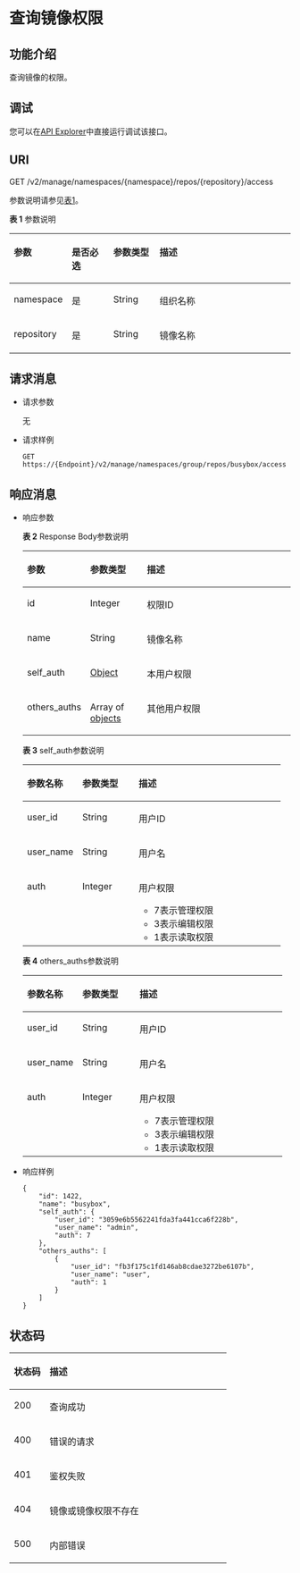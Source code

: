 # 查询镜像权限<a name="swr_02_0049"></a>

## 功能介绍<a name="se03aae4436e64394a95dc13b6f233898"></a>

查询镜像的权限。

## 调试<a name="section85822133314"></a>

您可以在[API Explorer](https://apiexplorer.developer.huaweicloud.com/apiexplorer/doc?product=SWR&api=ShowUserRepositoryAuth)中直接运行调试该接口。

## URI<a name="s476df674307e4b04b9545f9575dde042"></a>

GET /v2/manage/namespaces/\{namespace\}/repos/\{repository\}/access

参数说明请参见[表1](#table73271639103420)。

**表 1**  参数说明

<a name="table73271639103420"></a>
<table><thead align="left"><tr id="row53291539153419"><th class="cellrowborder" valign="top" width="17.21%" id="mcps1.2.5.1.1"><p id="p6331539113416"><a name="p6331539113416"></a><a name="p6331539113416"></a>参数</p>
</th>
<th class="cellrowborder" valign="top" width="15.329999999999998%" id="mcps1.2.5.1.2"><p id="p108968583240"><a name="p108968583240"></a><a name="p108968583240"></a>是否必选</p>
</th>
<th class="cellrowborder" valign="top" width="16.7%" id="mcps1.2.5.1.3"><p id="p11896658132415"><a name="p11896658132415"></a><a name="p11896658132415"></a>参数类型</p>
</th>
<th class="cellrowborder" valign="top" width="50.760000000000005%" id="mcps1.2.5.1.4"><p id="p43347399345"><a name="p43347399345"></a><a name="p43347399345"></a>描述</p>
</th>
</tr>
</thead>
<tbody><tr id="row7335939103416"><td class="cellrowborder" valign="top" width="17.21%" headers="mcps1.2.5.1.1 "><p id="p6843228526"><a name="p6843228526"></a><a name="p6843228526"></a>namespace</p>
</td>
<td class="cellrowborder" valign="top" width="15.329999999999998%" headers="mcps1.2.5.1.2 "><p id="p1289615589248"><a name="p1289615589248"></a><a name="p1289615589248"></a>是</p>
</td>
<td class="cellrowborder" valign="top" width="16.7%" headers="mcps1.2.5.1.3 "><p id="p188961458142412"><a name="p188961458142412"></a><a name="p188961458142412"></a>String</p>
</td>
<td class="cellrowborder" valign="top" width="50.760000000000005%" headers="mcps1.2.5.1.4 "><p id="p776511203467"><a name="p776511203467"></a><a name="p776511203467"></a>组织名称</p>
</td>
</tr>
<tr id="row162281253161915"><td class="cellrowborder" valign="top" width="17.21%" headers="mcps1.2.5.1.1 "><p id="p112291753121913"><a name="p112291753121913"></a><a name="p112291753121913"></a>repository</p>
</td>
<td class="cellrowborder" valign="top" width="15.329999999999998%" headers="mcps1.2.5.1.2 "><p id="p108971758102416"><a name="p108971758102416"></a><a name="p108971758102416"></a>是</p>
</td>
<td class="cellrowborder" valign="top" width="16.7%" headers="mcps1.2.5.1.3 "><p id="p12897145852415"><a name="p12897145852415"></a><a name="p12897145852415"></a>String</p>
</td>
<td class="cellrowborder" valign="top" width="50.760000000000005%" headers="mcps1.2.5.1.4 "><p id="p122955316198"><a name="p122955316198"></a><a name="p122955316198"></a>镜像名称</p>
</td>
</tr>
</tbody>
</table>

## 请求消息<a name="s8246d3afdd6f44dc817ce0c3f2ac7d53"></a>

-   请求参数

    无

-   请求样例

    ```
    GET https://{Endpoint}/v2/manage/namespaces/group/repos/busybox/access
    ```


## 响应消息<a name="sab9be5ce850743859bb238e072f8d1f2"></a>

-   响应参数

    **表 2**  Response Body参数说明

    <a name="table861363224"></a>
    <table><thead align="left"><tr id="row1610612213"><th class="cellrowborder" valign="top" width="21.529999999999998%" id="mcps1.2.4.1.1"><p id="p15483169172220"><a name="p15483169172220"></a><a name="p15483169172220"></a>参数</p>
    </th>
    <th class="cellrowborder" valign="top" width="21.42%" id="mcps1.2.4.1.2"><p id="p161860229"><a name="p161860229"></a><a name="p161860229"></a>参数类型</p>
    </th>
    <th class="cellrowborder" valign="top" width="57.05%" id="mcps1.2.4.1.3"><p id="p14611642210"><a name="p14611642210"></a><a name="p14611642210"></a>描述</p>
    </th>
    </tr>
    </thead>
    <tbody><tr id="row661186162213"><td class="cellrowborder" valign="top" width="21.529999999999998%" headers="mcps1.2.4.1.1 "><p id="p2061960226"><a name="p2061960226"></a><a name="p2061960226"></a>id</p>
    </td>
    <td class="cellrowborder" valign="top" width="21.42%" headers="mcps1.2.4.1.2 "><p id="p11613672211"><a name="p11613672211"></a><a name="p11613672211"></a>Integer</p>
    </td>
    <td class="cellrowborder" valign="top" width="57.05%" headers="mcps1.2.4.1.3 "><p id="p72841350182214"><a name="p72841350182214"></a><a name="p72841350182214"></a>权限ID</p>
    </td>
    </tr>
    <tr id="row362362226"><td class="cellrowborder" valign="top" width="21.529999999999998%" headers="mcps1.2.4.1.1 "><p id="p2628618226"><a name="p2628618226"></a><a name="p2628618226"></a>name</p>
    </td>
    <td class="cellrowborder" valign="top" width="21.42%" headers="mcps1.2.4.1.2 "><p id="p56236162212"><a name="p56236162212"></a><a name="p56236162212"></a>String</p>
    </td>
    <td class="cellrowborder" valign="top" width="57.05%" headers="mcps1.2.4.1.3 "><p id="p126212617227"><a name="p126212617227"></a><a name="p126212617227"></a>镜像名称</p>
    </td>
    </tr>
    <tr id="row1190415802318"><td class="cellrowborder" valign="top" width="21.529999999999998%" headers="mcps1.2.4.1.1 "><p id="p7904458152320"><a name="p7904458152320"></a><a name="p7904458152320"></a>self_auth</p>
    </td>
    <td class="cellrowborder" valign="top" width="21.42%" headers="mcps1.2.4.1.2 "><p id="p0904158172313"><a name="p0904158172313"></a><a name="p0904158172313"></a><a href="#table16690123312516">Object</a></p>
    </td>
    <td class="cellrowborder" valign="top" width="57.05%" headers="mcps1.2.4.1.3 "><p id="p1852820314366"><a name="p1852820314366"></a><a name="p1852820314366"></a>本用户权限</p>
    </td>
    </tr>
    <tr id="row1672110181276"><td class="cellrowborder" valign="top" width="21.529999999999998%" headers="mcps1.2.4.1.1 "><p id="p11722718172711"><a name="p11722718172711"></a><a name="p11722718172711"></a>others_auths</p>
    </td>
    <td class="cellrowborder" valign="top" width="21.42%" headers="mcps1.2.4.1.2 "><p id="p9722161813275"><a name="p9722161813275"></a><a name="p9722161813275"></a>Array of <a href="#table2060620585538">objects</a></p>
    </td>
    <td class="cellrowborder" valign="top" width="57.05%" headers="mcps1.2.4.1.3 "><p id="p38801289364"><a name="p38801289364"></a><a name="p38801289364"></a>其他用户权限</p>
    </td>
    </tr>
    </tbody>
    </table>

    **表 3**  self\_auth参数说明

    <a name="table16690123312516"></a>
    <table><thead align="left"><tr id="row12690103365117"><th class="cellrowborder" valign="top" width="21.41%" id="mcps1.2.4.1.1"><p id="p1069003385117"><a name="p1069003385117"></a><a name="p1069003385117"></a>参数名称</p>
    </th>
    <th class="cellrowborder" valign="top" width="21.91%" id="mcps1.2.4.1.2"><p id="p9690133315518"><a name="p9690133315518"></a><a name="p9690133315518"></a>参数类型</p>
    </th>
    <th class="cellrowborder" valign="top" width="56.68%" id="mcps1.2.4.1.3"><p id="p196903338512"><a name="p196903338512"></a><a name="p196903338512"></a>描述</p>
    </th>
    </tr>
    </thead>
    <tbody><tr id="row469011335510"><td class="cellrowborder" valign="top" width="21.41%" headers="mcps1.2.4.1.1 "><p id="p2690183325119"><a name="p2690183325119"></a><a name="p2690183325119"></a>user_id</p>
    </td>
    <td class="cellrowborder" valign="top" width="21.91%" headers="mcps1.2.4.1.2 "><p id="p69014461148"><a name="p69014461148"></a><a name="p69014461148"></a>String</p>
    </td>
    <td class="cellrowborder" valign="top" width="56.68%" headers="mcps1.2.4.1.3 "><p id="p46175204712"><a name="p46175204712"></a><a name="p46175204712"></a>用户ID</p>
    </td>
    </tr>
    <tr id="row86901833165118"><td class="cellrowborder" valign="top" width="21.41%" headers="mcps1.2.4.1.1 "><p id="p1569063385116"><a name="p1569063385116"></a><a name="p1569063385116"></a>user_name</p>
    </td>
    <td class="cellrowborder" valign="top" width="21.91%" headers="mcps1.2.4.1.2 "><p id="p690624614140"><a name="p690624614140"></a><a name="p690624614140"></a>String</p>
    </td>
    <td class="cellrowborder" valign="top" width="56.68%" headers="mcps1.2.4.1.3 "><p id="p1761185234713"><a name="p1761185234713"></a><a name="p1761185234713"></a>用户名</p>
    </td>
    </tr>
    <tr id="row76916331519"><td class="cellrowborder" valign="top" width="21.41%" headers="mcps1.2.4.1.1 "><p id="p136911433115115"><a name="p136911433115115"></a><a name="p136911433115115"></a>auth</p>
    </td>
    <td class="cellrowborder" valign="top" width="21.91%" headers="mcps1.2.4.1.2 "><p id="p12295101317202"><a name="p12295101317202"></a><a name="p12295101317202"></a>Integer</p>
    </td>
    <td class="cellrowborder" valign="top" width="56.68%" headers="mcps1.2.4.1.3 "><p id="p1862135214710"><a name="p1862135214710"></a><a name="p1862135214710"></a>用户权限</p>
    <a name="ul654813144019"></a><a name="ul654813144019"></a><ul id="ul654813144019"><li>7表示管理权限</li><li>3表示编辑权限</li><li>1表示读取权限</li></ul>
    </td>
    </tr>
    </tbody>
    </table>

    **表 4**  others\_auths参数说明

    <a name="table2060620585538"></a>
    <table><thead align="left"><tr id="row15606185885314"><th class="cellrowborder" valign="top" width="21.27%" id="mcps1.2.4.1.1"><p id="p260611584539"><a name="p260611584539"></a><a name="p260611584539"></a>参数名称</p>
    </th>
    <th class="cellrowborder" valign="top" width="22.05%" id="mcps1.2.4.1.2"><p id="p146061581532"><a name="p146061581532"></a><a name="p146061581532"></a>参数类型</p>
    </th>
    <th class="cellrowborder" valign="top" width="56.68%" id="mcps1.2.4.1.3"><p id="p1060655814535"><a name="p1060655814535"></a><a name="p1060655814535"></a>描述</p>
    </th>
    </tr>
    </thead>
    <tbody><tr id="row1760645813530"><td class="cellrowborder" valign="top" width="21.27%" headers="mcps1.2.4.1.1 "><p id="p5607858135320"><a name="p5607858135320"></a><a name="p5607858135320"></a>user_id</p>
    </td>
    <td class="cellrowborder" valign="top" width="22.05%" headers="mcps1.2.4.1.2 "><p id="p460725805315"><a name="p460725805315"></a><a name="p460725805315"></a>String</p>
    </td>
    <td class="cellrowborder" valign="top" width="56.68%" headers="mcps1.2.4.1.3 "><p id="p10607155875312"><a name="p10607155875312"></a><a name="p10607155875312"></a>用户ID</p>
    </td>
    </tr>
    <tr id="row1160710586539"><td class="cellrowborder" valign="top" width="21.27%" headers="mcps1.2.4.1.1 "><p id="p860717581533"><a name="p860717581533"></a><a name="p860717581533"></a>user_name</p>
    </td>
    <td class="cellrowborder" valign="top" width="22.05%" headers="mcps1.2.4.1.2 "><p id="p5607258115319"><a name="p5607258115319"></a><a name="p5607258115319"></a>String</p>
    </td>
    <td class="cellrowborder" valign="top" width="56.68%" headers="mcps1.2.4.1.3 "><p id="p460785818533"><a name="p460785818533"></a><a name="p460785818533"></a>用户名</p>
    </td>
    </tr>
    <tr id="row18607658175310"><td class="cellrowborder" valign="top" width="21.27%" headers="mcps1.2.4.1.1 "><p id="p18607135885319"><a name="p18607135885319"></a><a name="p18607135885319"></a>auth</p>
    </td>
    <td class="cellrowborder" valign="top" width="22.05%" headers="mcps1.2.4.1.2 "><p id="p17607165811534"><a name="p17607165811534"></a><a name="p17607165811534"></a>Integer</p>
    </td>
    <td class="cellrowborder" valign="top" width="56.68%" headers="mcps1.2.4.1.3 "><p id="p1607205820534"><a name="p1607205820534"></a><a name="p1607205820534"></a>用户权限</p>
    <a name="ul994222125218"></a><a name="ul994222125218"></a><ul id="ul994222125218"><li>7表示管理权限</li><li>3表示编辑权限</li><li>1表示读取权限</li></ul>
    </td>
    </tr>
    </tbody>
    </table>

-   响应样例

    ```
    {
        "id": 1422,
        "name": "busybox",
        "self_auth": {
            "user_id": "3059e6b5562241fda3fa441cca6f228b",
            "user_name": "admin",
            "auth": 7
        },
        "others_auths": [
            {
                "user_id": "fb3f175c1fd146ab8cdae3272be6107b",
                "user_name": "user",
                "auth": 1
            }
        ]
    }
    ```


## 状态码<a name="s336c1dbc7af446a1b3cc077ea3f82fc9"></a>

<a name="t33d02fa79e8443868a71c99f411610a5"></a>
<table><thead align="left"><tr id="r9eb80d64e8f34d0db940daa95fc929dd"><th class="cellrowborder" valign="top" width="16.439999999999998%" id="mcps1.1.3.1.1"><p id="a7e51ed73a71e4dc29d0dd4aae3016632"><a name="a7e51ed73a71e4dc29d0dd4aae3016632"></a><a name="a7e51ed73a71e4dc29d0dd4aae3016632"></a>状态码</p>
</th>
<th class="cellrowborder" valign="top" width="83.56%" id="mcps1.1.3.1.2"><p id="aa802d02e21c944f1863435a0d11c7ec1"><a name="aa802d02e21c944f1863435a0d11c7ec1"></a><a name="aa802d02e21c944f1863435a0d11c7ec1"></a>描述</p>
</th>
</tr>
</thead>
<tbody><tr id="r1cc0192c651444db882dde750b14be23"><td class="cellrowborder" valign="top" width="16.439999999999998%" headers="mcps1.1.3.1.1 "><p id="a6a3639a3cb154e17b95c5076c8036471"><a name="a6a3639a3cb154e17b95c5076c8036471"></a><a name="a6a3639a3cb154e17b95c5076c8036471"></a>200</p>
</td>
<td class="cellrowborder" valign="top" width="83.56%" headers="mcps1.1.3.1.2 "><p id="ad54ae639e7f94380a87bfc10cc91a4f0"><a name="ad54ae639e7f94380a87bfc10cc91a4f0"></a><a name="ad54ae639e7f94380a87bfc10cc91a4f0"></a>查询成功</p>
</td>
</tr>
<tr id="r0bd68000afe546dd9c7a8d3a05991a04"><td class="cellrowborder" valign="top" width="16.439999999999998%" headers="mcps1.1.3.1.1 "><p id="ad46ccdc6b7e04df3b6b5679f7606f434"><a name="ad46ccdc6b7e04df3b6b5679f7606f434"></a><a name="ad46ccdc6b7e04df3b6b5679f7606f434"></a>400</p>
</td>
<td class="cellrowborder" valign="top" width="83.56%" headers="mcps1.1.3.1.2 "><p id="a1f2e8d58145d461781428d28f07a5351"><a name="a1f2e8d58145d461781428d28f07a5351"></a><a name="a1f2e8d58145d461781428d28f07a5351"></a>错误的请求</p>
</td>
</tr>
<tr id="row059261364320"><td class="cellrowborder" valign="top" width="16.439999999999998%" headers="mcps1.1.3.1.1 "><p id="p059261310438"><a name="p059261310438"></a><a name="p059261310438"></a>401</p>
</td>
<td class="cellrowborder" valign="top" width="83.56%" headers="mcps1.1.3.1.2 "><p id="p759261314433"><a name="p759261314433"></a><a name="p759261314433"></a>鉴权失败</p>
</td>
</tr>
<tr id="row9547111612437"><td class="cellrowborder" valign="top" width="16.439999999999998%" headers="mcps1.1.3.1.1 "><p id="p19547131615432"><a name="p19547131615432"></a><a name="p19547131615432"></a>404</p>
</td>
<td class="cellrowborder" valign="top" width="83.56%" headers="mcps1.1.3.1.2 "><p id="p16547416114315"><a name="p16547416114315"></a><a name="p16547416114315"></a>镜像或镜像权限不存在</p>
</td>
</tr>
<tr id="r19bdef782c164c93917f897241e521f8"><td class="cellrowborder" valign="top" width="16.439999999999998%" headers="mcps1.1.3.1.1 "><p id="a7da68e311c0f4267bacf3cbdb71d1ead"><a name="a7da68e311c0f4267bacf3cbdb71d1ead"></a><a name="a7da68e311c0f4267bacf3cbdb71d1ead"></a>500</p>
</td>
<td class="cellrowborder" valign="top" width="83.56%" headers="mcps1.1.3.1.2 "><p id="aa6fd12cedd8841e29eeeca27c1bdea1a"><a name="aa6fd12cedd8841e29eeeca27c1bdea1a"></a><a name="aa6fd12cedd8841e29eeeca27c1bdea1a"></a>内部错误</p>
</td>
</tr>
</tbody>
</table>


